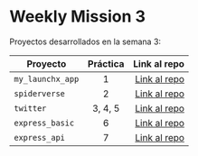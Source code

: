 # Weekly Mission 3

Proyectos desarrollados en la semana 3:

| Proyecto | Práctica | Link al repo |
| ------------- |:-------------:| -----:|
|`my_launchx_app`|1|[Link al repo](https://github.com/edu18RR/my_launchx_app)|
|`spiderverse`|2|[Link al repo](https://github.com/edu18RR/spiderverse)|
|`twitter`|3, 4, 5|[Link al repo](https://github.com/edu18RR/twitter)|
|`express_basic`|6|[Link al repo](https://github.com/edu18RR/express_basic)|
|`express_api`|7|[Link al repo](https://github.com/edu18RR/express_api)|